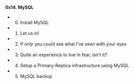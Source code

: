 **0x14. MySQL**

- 0. Install MySQL
- 1. Let us in!
- 2. If only you could see what I've seen with your eyes
- 3. Quite an experience to live in fear, isn't it?
- 4. Setup a Primary-Replica infrastructure using MySQL
- 5. MySQL backup

